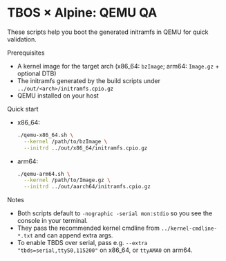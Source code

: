 # TBOS × Alpine: QEMU QA

These scripts help you boot the generated initramfs in QEMU for quick validation.

Prerequisites
- A kernel image for the target arch (x86_64: `bzImage`; arm64: `Image.gz` + optional DTB)
- The initramfs generated by the build scripts under `../out/<arch>/initramfs.cpio.gz`
- QEMU installed on your host

Quick start
- x86_64:
  ```bash
  ./qemu-x86_64.sh \
    --kernel /path/to/bzImage \
    --initrd ../out/x86_64/initramfs.cpio.gz
  ```
- arm64:
  ```bash
  ./qemu-arm64.sh \
    --kernel /path/to/Image.gz \
    --initrd ../out/aarch64/initramfs.cpio.gz
  ```

Notes
- Both scripts default to `-nographic -serial mon:stdio` so you see the console in your terminal.
- They pass the recommended kernel cmdline from `../kernel-cmdline-*.txt` and can append extra args.
- To enable TBDS over serial, pass e.g. `--extra "tbds=serial,ttyS0,115200"` on x86_64, or `ttyAMA0` on arm64.
